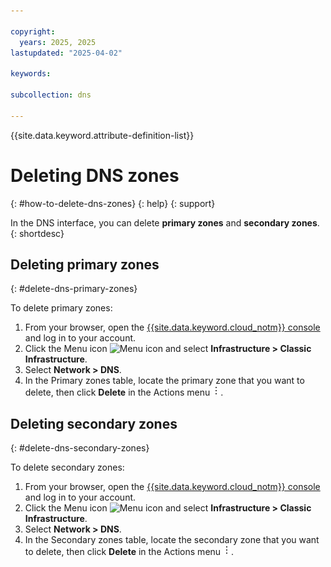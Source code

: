 ```yaml
---

copyright:
  years: 2025, 2025
lastupdated: "2025-04-02"

keywords: 

subcollection: dns

---
```


{{site.data.keyword.attribute-definition-list}}

# Deleting DNS zones
{: #how-to-delete-dns-zones}
{: help}
{: support}

In the DNS interface, you can delete **primary zones** and **secondary zones**.
{: shortdesc}

## Deleting primary zones
{: #delete-dns-primary-zones}

To delete primary zones:

1. From your browser, open the [{{site.data.keyword.cloud_notm}} console](/login) and log in to your account.
1. Click the Menu icon ![Menu icon](../icons/icon_hamburger.svg) and select **Infrastructure > Classic Infrastructure**.
1. Select **Network > DNS**.
1. In the Primary zones table, locate the primary zone that you want to delete, then click **Delete** in the Actions menu ![Actions menu](images/overflow.png).

## Deleting secondary zones
{: #delete-dns-secondary-zones}

To delete secondary zones:

1. From your browser, open the [{{site.data.keyword.cloud_notm}} console](/login) and log in to your account.
1. Click the Menu icon ![Menu icon](../icons/icon_hamburger.svg) and select **Infrastructure > Classic Infrastructure**.
1. Select **Network > DNS**.
1. In the Secondary zones table, locate the secondary zone that you want to delete, then click **Delete** in the Actions menu ![Actions menu](images/overflow.png).
